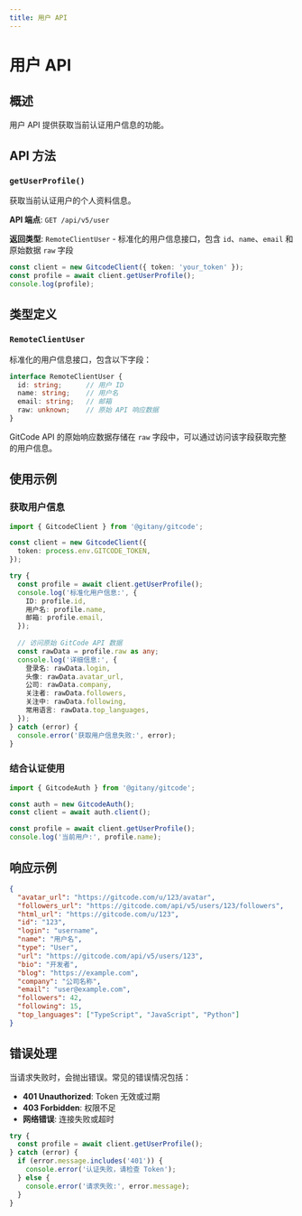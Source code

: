 ```yaml
---
title: 用户 API
---
```


# 用户 API

## 概述

用户 API 提供获取当前认证用户信息的功能。

## API 方法

### `getUserProfile()`

获取当前认证用户的个人资料信息。

**API 端点**: `GET /api/v5/user`

**返回类型**: `RemoteClientUser` - 标准化的用户信息接口，包含 `id`、`name`、`email` 和原始数据 `raw` 字段

```typescript
const client = new GitcodeClient({ token: 'your_token' });
const profile = await client.getUserProfile();
console.log(profile);
```

## 类型定义

### `RemoteClientUser`

标准化的用户信息接口，包含以下字段：

```typescript
interface RemoteClientUser {
  id: string;      // 用户 ID
  name: string;    // 用户名
  email: string;   // 邮箱
  raw: unknown;    // 原始 API 响应数据
}
```

GitCode API 的原始响应数据存储在 `raw` 字段中，可以通过访问该字段获取完整的用户信息。

## 使用示例

### 获取用户信息

```typescript
import { GitcodeClient } from '@gitany/gitcode';

const client = new GitcodeClient({
  token: process.env.GITCODE_TOKEN,
});

try {
  const profile = await client.getUserProfile();
  console.log('标准化用户信息:', {
    ID: profile.id,
    用户名: profile.name,
    邮箱: profile.email,
  });
  
  // 访问原始 GitCode API 数据
  const rawData = profile.raw as any;
  console.log('详细信息:', {
    登录名: rawData.login,
    头像: rawData.avatar_url,
    公司: rawData.company,
    关注者: rawData.followers,
    关注中: rawData.following,
    常用语言: rawData.top_languages,
  });
} catch (error) {
  console.error('获取用户信息失败:', error);
}
```

### 结合认证使用

```typescript
import { GitcodeAuth } from '@gitany/gitcode';

const auth = new GitcodeAuth();
const client = await auth.client();

const profile = await client.getUserProfile();
console.log('当前用户:', profile.name);
```

## 响应示例

```json
{
  "avatar_url": "https://gitcode.com/u/123/avatar",
  "followers_url": "https://gitcode.com/api/v5/users/123/followers",
  "html_url": "https://gitcode.com/u/123",
  "id": "123",
  "login": "username",
  "name": "用户名",
  "type": "User",
  "url": "https://gitcode.com/api/v5/users/123",
  "bio": "开发者",
  "blog": "https://example.com",
  "company": "公司名称",
  "email": "user@example.com",
  "followers": 42,
  "following": 15,
  "top_languages": ["TypeScript", "JavaScript", "Python"]
}
```

## 错误处理

当请求失败时，会抛出错误。常见的错误情况包括：

- **401 Unauthorized**: Token 无效或过期
- **403 Forbidden**: 权限不足
- **网络错误**: 连接失败或超时

```typescript
try {
  const profile = await client.getUserProfile();
} catch (error) {
  if (error.message.includes('401')) {
    console.error('认证失败，请检查 Token');
  } else {
    console.error('请求失败:', error.message);
  }
}
```